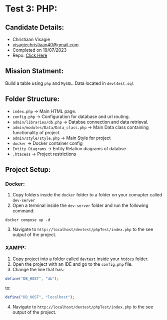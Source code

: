 # Test 3: PHP:

## Candidate Details:
 - Christiaan Visagie
 - visagiechristiaan40@gmail.com
 - Completed on 19/07/2023
 - Repo: [Click Here](https://github.com/theoriginalvisagie/devtest)

## Mission Statment:
Build a table using `php` and `MySQL`. Data located in `devt4est.sql`

## Folder Structure:

 - `index.php` -> Main HTML page.
 - `config.php` -> Configuration for database and url routing.
 - `admin/libraries/db.php` -> Databse connection and data retrieval.
 - `admin/modules/Data/Data_class.php` -> Main Data class containing functionality of project.
 - `admin/style/style.php` -> Main Style for project
 - `docker` -> Docker container config
 - `Entity Diagrams` -> Entity Relation diagrams of databse
 - `.htacess` -> Project restrictions

## Project Setup:

### Docker:
1. Copy folders inside the `docker` folder to a folder on your comupter called `dev-server`
2. Open a terminal inside the `dev-server` folder and run the following command:
```
docker compose up -d
```
3. Navigate to `http://localhost/devtest/phpTest/index.php` to the see output of the project.

### XAMPP:
1. Copy project into a folder called `devtest` inside your `htdocs` folder.
2. Open the project with an IDE and go to the `config.php` file.
3. Change the line that has:
```php
define("DB_HOST", "db");
```
to:
```php
define("DB_HOST", "localhost");
```
4. Navigate to `http://localhost/devtest/phpTest/index.php` to the see output of the project.

